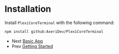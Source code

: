 # Installation
Install `PlexiCoreTerminal` with the following command:
```bash
npm install github:AxeriDev/PlexiCoreTerminal
```

 - Next [Basic App](./BasicApp.md)
 - Prev [Getting Started](./README.md)